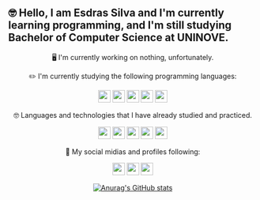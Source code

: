 ## 🤓 Hello, I am Esdras Silva and I'm currently learning programming, and I'm still studying Bachelor of Computer Science at UNINOVE.  

<p align="center">🖥️ I'm currently working on nothing, unfortunately.  </p>

<div align="center">
✏️ I'm currently studying the following programming languages:  

<p>
<img src="https://img.shields.io/badge/javascript-%23F7DF1E.svg?&style=for-the-badge&logo=javascript&logoColor=black" height="25"/>
<img src="https://img.shields.io/badge/c%23%20-%23239120.svg?&style=for-the-badge&logo=c-sharp&logoColor=white" height="25"/>
<img src="https://img.shields.io/badge/Java-%23ED8B00.svg?&style=for-the-badge&logo=java&logoColor=white" height="25"/>
<img src="https://img.shields.io/badge/MySQL-%2300f.svg?&style=for-the-badge&logo=mysql&logoColor=white" height="25"/>
<img src="https://img.shields.io/badge/PL/SQL-%23cc2927.svg?&style=for-the-badge" height="25"/>
</p>
</div>

<div align="center">
🤓 Languages and technologies that I have already studied and practiced.  

<p>
  
<img src="https://img.shields.io/badge/HTML-%23E34F26.svg?&style=for-the-badge&logo=html5&logoColor=white" height="25"/>
<img src="https://img.shields.io/badge/CSS-%231572B6.svg?&style=for-the-badge&logo=css3&logoColor=white" height="25"/>
<img src="https://img.shields.io/badge/Python-%233776AB.svg?&style=for-the-badge&logo=python&logoColor=white" height="25"/>
<img src="https://img.shields.io/badge/C-%23A8B9CC.svg?&style=for-the-badge&logo=c&logoColor=white" height="25"/>
<img src="https://img.shields.io/badge/Linux-%23fcc624.svg?&style=for-the-badge&logo=linux&logoColor=black" height="25"/>

</p>
</div>

<div align="center">
  
🤝 My social midias and profiles following:

<p align="center">
  
<a href="https://github.com/Esdras-Silva-Lima-Junior"><img src="https://img.shields.io/badge/GitHub-%23181717.svg?&style=for-the-badge&logo=github&logoColor=white" height="25"/></a>
<a href="https://www.instagram.com/esdras_14j/" target="_blank"><img src="https://img.shields.io/badge/Instagram-%23E4405F.svg?&style=for-the-badge&logo=instagram&logoColor=white" height="25"/></a>
<a href="https://www.linkedin.com/in/esdras-silva-de-lima-junior-968879231/" target="_blank"><img src="https://img.shields.io/badge/LinkedIn-%230077B5.svg?&style=for-the-badge&logo=linkedin&logoColor=white" height="25"/></a>

</p>

</div>

<div align="center"> 

<a href="https://github.com/Esdras-Silva-Lima-Junior">![Anurag's GitHub stats](https://github-readme-stats.vercel.app/api?username=Esdras-Silva-Lima-Junior&show_icons=true&theme=dracula)</a>

</div>
